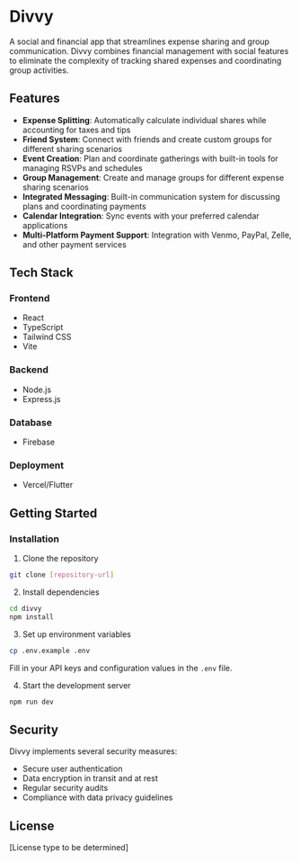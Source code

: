 # Divvy

A social and financial app that streamlines expense sharing and group communication. Divvy combines financial management with social features to eliminate the complexity of tracking shared expenses and coordinating group activities.

## Features

- **Expense Splitting**: Automatically calculate individual shares while accounting for taxes and tips
- **Friend System**: Connect with friends and create custom groups for different sharing scenarios
- **Event Creation**: Plan and coordinate gatherings with built-in tools for managing RSVPs and schedules
- **Group Management**: Create and manage groups for different expense sharing scenarios
- **Integrated Messaging**: Built-in communication system for discussing plans and coordinating payments
- **Calendar Integration**: Sync events with your preferred calendar applications
- **Multi-Platform Payment Support**: Integration with Venmo, PayPal, Zelle, and other payment services

## Tech Stack

### Frontend

- React
- TypeScript
- Tailwind CSS
- Vite

### Backend

- Node.js
- Express.js

### Database

- Firebase

### Deployment

- Vercel/Flutter

## Getting Started

### Installation

1. Clone the repository

```bash
git clone [repository-url]
```

2. Install dependencies

```bash
cd divvy
npm install
```

3. Set up environment variables

```bash
cp .env.example .env
```

Fill in your API keys and configuration values in the `.env` file.

4. Start the development server

```bash
npm run dev
```

## Security

Divvy implements several security measures:

- Secure user authentication
- Data encryption in transit and at rest
- Regular security audits
- Compliance with data privacy guidelines

## License

[License type to be determined]
